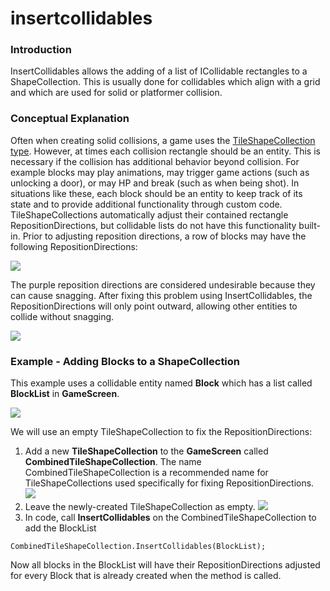 # insertcollidables

### Introduction

InsertCollidables allows the adding of a list of ICollidable rectangles to a ShapeCollection. This is usually done for collidables which align with a grid and which are used for solid or platformer collision.

### Conceptual Explanation

Often when creating solid collisions, a game uses the [TileShapeCollection type](../../documentation/tools/tiled-plugin/glue-gluevault-component-pages-tile-graphics-plugin-tileshapecollection.md). However, at times each collision rectangle should be an entity. This is necessary if the collision has additional behavior beyond collision. For example blocks may play animations, may trigger game actions (such as unlocking a door), or may HP and break (such as when being shot). In situations like these, each block should be an entity to keep track of its state and to provide additional functionality through custom code. TileShapeCollections automatically adjust their contained rectangle RepositionDirections, but collidable lists do not have this functionality built-in. Prior to adjusting reposition directions, a row of blocks may have the following RepositionDirections:

![](../../media/2021-04-img\_606f1937e27db.png)

The purple reposition directions are considered undesirable because they can cause snagging. After fixing this problem using InsertCollidables, the RepositionDirections will only point outward, allowing other entities to collide without snagging.

![](../../media/2021-04-img\_606f1960a1e9c.png)

### Example - Adding Blocks to a ShapeCollection

This example uses a collidable entity named **Block** which has a list called **BlockList** in **GameScreen**.

![](../../media/2021-04-img\_606f1b18938c1.png)

We will use an empty TileShapeCollection to fix the RepositionDirections:

1. Add a new **TileShapeCollection** to the **GameScreen** called **CombinedTileShapeCollection**. The name CombinedTileShapeCollection is a recommended name for TileShapeCollections used specifically for fixing RepositionDirections. ![](../../media/2021-04-img\_606e7af403266.png)
2. Leave the newly-created TileShapeCollection as empty. ![](../../media/2021-04-img\_606e7b17605f1.png)
3. In code, call **InsertCollidables** on the CombinedTileShapeCollection to add the BlockList

&#x20;

```
CombinedTileShapeCollection.InsertCollidables(BlockList);
```

Now all blocks in the BlockList will have their RepositionDirections adjusted for every Block that is already created when the method is called.
